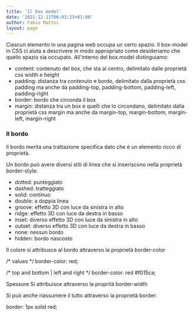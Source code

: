 ```yaml
---
title: 'Il box model'
date: '2021-12-11T06:03:23+01:00'
author: Fabio Mattei
layout: page
---
```


Ciascun elemento in una pagina web occupa un certo spazio.
Il box-model in CSS ci aiuta a descrivere in modo appropriato come desideriamo che quello spazio sia occupato.
All'interno del box.model distinguiamo: 

- content: contenuto del box, che sta al centro, delimitato dalle proprietà css width e height
- padding: distanza tra contenuto e bordo, delimitato dalla proprietà css padding ma anche da padding-top, padding-bottom, padding-left, padding-right
- border: bordo che circonda il box 
- margin: distanza tra un box e quelli che lo circondano, delimitato dalla proprietà css margin ma anche da margin-top, margin-bottom, margin-left, margin-right

### Il bordo

Il bordo merita una trattazione specifica dato che è un elemento ricco di proprietà.

Un bordo può avere diversi stili di linea che si inseriscono nella proprietà border-style:

- dotted: punteggiato
- dashed: tratteggiato
- solid: continuo
- double: a doppia linea
- groove: effetto 3D con luce da sinistra in alto
- ridge: effetto 3D con luce da destra in basso
- inset: diverso effetto 3D con luce da sinistra in alto
- outset: diverso effetto 3D con luce da destra in basso
- none: nessun bordo
- hidden: bordo nascosto

Il colore si attribusce al bordo attraverso la proprietà border-color

/* <color> values */
border-color: red;

/* top and bottom | left and right */
border-color: red #f015ca;

Spessore
Si attribuisce attraverso la proprità border-width

Si può anche riassumere il tutto attraverso la proprietà border:

border: 1px solid red;
